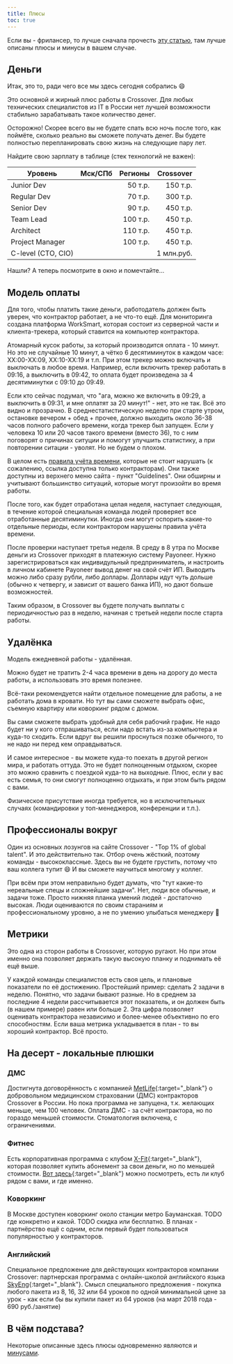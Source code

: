 ```yaml
---
title: Плюсы
toc: true
---
```


Если вы - фрилансер, то лучше сначала прочесть [эту статью](../for-freelancers), там лучше описаны плюсы и минусы в вашем случае.

## Деньги

Итак, это то, ради чего все мы здесь сегодня собрались :smile:

Это основной и жирный плюс работы в Crossover.
Для любых технических специалистов из IT в России нет лучшей возможности стабильно зарабатывать такое количество денег.

Осторожно!
Скорее всего вы не будете спать всю ночь после того, как поймёте, сколько реально вы сможете получать денег.
Вы будете полностью перепланировать свою жизнь на следующие пару лет.

Найдите свою зарплату в таблице (стек технологий не важен):

| Уровень            | Мск/СПб | Регионы  | Crossover  |
|--------------------|--------:|---------:|-----------:|
| Junior Dev         |         | 50 т.р.  | 150 т.р.   |
| Regular Dev        |         | 70 т.р.  | 300 т.р.   |
| Senior Dev         |         | 90 т.р.  | 450 т.р.   |
| Team Lead          |         | 100 т.р. | 450 т.р.   | 
| Architect          |         | 110 т.р. | 450 т.р.   |
| Project Manager    |         | 100 т.р. | 450 т.р.   |
| C-level (CTO, CIO) |         |          | 1 млн.руб. |

Нашли? А теперь посмотрите в окно и помечтайте...

## Модель оплаты

Для того, чтобы платить такие деньги, работодатель должен быть уверен, что контрактор работает, а не что-то ещё.
Для мониторинга создана платформа WorkSmart, которая состоит из серверной части и клиента-трекера, который ставится на компьютер контрактора.

Атомарный кусок работы, за который производится оплата - 10 минут.
Но это не случайные 10 минут, а чётко 6 десятиминуток в каждом часе: ХХ:00-XX:09, XX:10-XX:19 и т.п.
При этом трекер можно включать и выключать в любое время.
Например, если включить трекер работать в 09:16, а выключить в 09:42, то оплата будет произведена за 4 десятиминутки с 09:10 до 09:49. 

Если кто сейчас подумал, что "ага, можно же включить в 09:29, а выключить в 09:31, и мне оплатят за 20 минут!" - нет, это не так.
Всё это видно и прозрачно.
В среднестатистическую неделю при старте утром, остановке вечером + обед + прочее, должно выходить около 36-38 часов полного рабочего времени, когда трекер был запущен. 
Если у человека 10 или 20 часов такого времени (вместо 36), то с ним поговорят о причинах ситуции и помогут улучшить статистику, а при повторении ситации - уволят.
Но не будем о плохом.

В целом есть [правила учёта времени](https://app.crossover.com/x/resources/guidelines), которые не стоит нарушать (к сожалению, ссылка доступна только контракторам). 
Они также доступны из верхнего меню сайта - пункт "Guidelines".
Они обширны и учитывают большинство ситуаций, которые могут произойти во время работы. 

После того, как будет отработана целая неделя, наступает следующая, в течение которой специальная команда людей проверяет все отработанные десятиминутки.
Иногда они могут оспорить какие-то отдельные периоды, если контрактором нарушены правила учёта времени. 

После проверки наступает третья неделя.
В среду в 8 утра по Москве деньги из Crossover приходят в платежную систему Payoneer. 
Нужно зарегистрироваться как индивидульный предприниматель, и настроить в личном кабинете Payoneer вывод денег на свой счёт ИП. 
Выводить можно либо сразу рубли, либо доллары. 
Доллары идут чуть дольше (обычно к четвергу, и зависит от вашего банка ИП), но дают больше возможностей.

Таким образом, в Crossover вы будете получать выплаты с периодичностью раз в неделю, начиная с третьей недели после старта работы.

## Удалёнка

Модель ежедневной работы - удалённая. 

Можно будет не тратить 2-4 часа времени в день на дорогу до места работы, а использовать это время полезнее.

Всё-таки рекомендуется найти отдельное помещение для работы, а не работать дома в кровати. 
Но тут вы сами сможете выбрать офис, съемную квартиру или коворкинг рядом с домом.

Вы сами сможете выбрать удобный для себя рабочий график.
Не надо будет ни у кого отпрашиваться, если надо встать из-за компьютера и куда-то сходить.
Если вдруг вы решили проснуться позже обычного, то не надо ни перед кем оправдываться.

И самое интересное - вы можете куда-то поехать в другой регион мира, и работать оттуда. 
Это не будет полноценным отдыхом, скорее это можно сравнить с поездкой куда-то на выходные. 
Плюс, если у вас есть семья, то они смогут полноценно отдыхать, и при этом быть рядом с вами.

Физическое присутствие иногда требуется, но в исключительных случаях (командировки у топ-менеджеров, конференции и т.п.). 

## Профессионалы вокруг

Один из основных лозунгов на сайте Crossover - "Top 1% of global talent".
И это действительно так. 
Отбор очень жёсткий, поэтому команды - высококлассные.
Здесь вы не будете грустить, потому что ваш коллега тупит :smile:
И вы сможете научиться многому у коллег.

При всём при этом неправильно будет думать, что "тут какие-то нереальные спецы и сложнейшие задачи".
Нет, люди все обычные, и задачи тоже.
Просто нижняя планка умений людей - достаточно высокая.
Люди оцениваются по своим стараниям и профессиональному уровню, а не по умению улыбаться менеджеру :poop:

## Метрики

Это одна из сторон работы в Crossover, которую ругают.
Но при этом именно она позволяет держать такую высокую планку и поднимать её ещё выше.

У каждой команды специалистов есть своя цель, и плановые показатели по её достижению.
Простейший пример: сделать 2 задачи в неделю.
Понятно, что задачи бывают разные.
Но в среднем за последние 4 недели рассчитывается этот показатель, и он должен быть (в нашем примере) равен или больше 2.
Эта цифра позволяет оценивать контрактора независимо и более-менее объективно по его способностям.
Если ваша метрика укладывается в план - то вы хороший контрактор.
Всё просто.

## На десерт - локальные плюшки

### ДМС

Достигнута договорённость с компанией [MetLife](https://www.metlife.ru){:target="_blank"} о добровольном медицинском страховании (ДМС) контракторов Crossover в России. 
Но пока программа не запущена, т.к. желающих меньше, чем 100 человек.
Оплата ДМС - за счёт контрактора, но по гораздо меньшей стоимости.
Стоматология включена, с ограничениями.

### Фитнес

Есть корпоративная программа с клубом [X-Fit](http://www.xfit.ru/){:target="_blank"}, которая позволяет купить абонемент за свои деньги, но по меньшей стоимости.
[Вот здесь](http://www.xfit.ru/club/){:target="_blank"} можно посмотреть, есть ли клуб рядом с вами, и где именно.

### Коворкинг

В Москве доступен коворкинг около станции метро Бауманская. 
TODO где конкретно и какой.
TODO скидка или бесплатно.
В планах - партнёрство ещё с одним, если первый будет пользоваться популярностью у контракторов.

### Английский

Специальное предложение для действующих контракторов компании Crossover: партнерская программа с онлайн-школой английского языка [SkyEng](http://school.skyeng.ru){:target="_blank"}.
Смысл специального предложения - покупка любого пакета из 8, 16, 32 или 64 уроков по одной минимальной цене за урок - как если бы вы купили пакет из 64 уроков (на март 2018 года - 690 руб./занятие)

## В чём подстава?

Некоторые описанные здесь плюсы одновременно являются и [минусами](../tradeoffs).